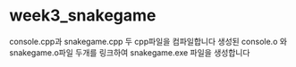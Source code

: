 # week3_snakegame
console.cpp과 snakegame.cpp 두 cpp파일을 컴파일합니다
생성된 console.o 와 snakegame.o파일 두개를 링크하여 snakegame.exe 파일을 생성합니다
